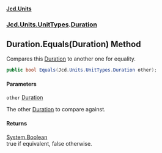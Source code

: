 #### [Jcd.Units](index.md 'index')
### [Jcd.Units.UnitTypes](Jcd.Units.UnitTypes.md 'Jcd.Units.UnitTypes').[Duration](Jcd.Units.UnitTypes.Duration.md 'Jcd.Units.UnitTypes.Duration')

## Duration.Equals(Duration) Method

Compares this [Duration](Jcd.Units.UnitTypes.Duration.md 'Jcd.Units.UnitTypes.Duration') to another one for equality.

```csharp
public bool Equals(Jcd.Units.UnitTypes.Duration other);
```
#### Parameters

<a name='Jcd.Units.UnitTypes.Duration.Equals(Jcd.Units.UnitTypes.Duration).other'></a>

`other` [Duration](Jcd.Units.UnitTypes.Duration.md 'Jcd.Units.UnitTypes.Duration')

The other [Duration](Jcd.Units.UnitTypes.Duration.md 'Jcd.Units.UnitTypes.Duration') to compare against.

#### Returns
[System.Boolean](https://docs.microsoft.com/en-us/dotnet/api/System.Boolean 'System.Boolean')  
true if equivalent, false otherwise.